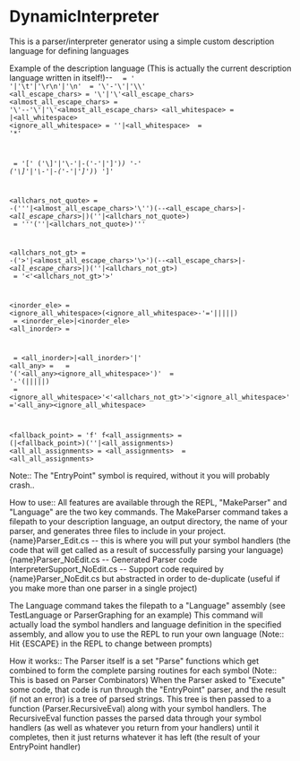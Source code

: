 # DynamicInterpreter
This is a parser/interpreter generator using a simple custom description language for defining languages

Example of the description language (This is actually the current description language written in itself!)--
<code>
<whitespace> = ' '|'\t'|'\r\n'|'\n'
<escaped> = '\\'-'\\'|'\\\\'<escaped>
<all_escape_chars> = '\\'|'\\'<all_escape_chars>
<almost_all_escape_chars> = '\\'--'\\'|'\\'<almost_all_escape_chars>
<all_whitespace> = <whitespace>|<whitespace><all_whitespace>
<ignore_all_whitespace> = ''|<all_whitespace>
<anychar> = '*'

<range> = '[' ('\\]'|'\\-'|-('-'|']')*) '-' ('\\]'|'\\-'|-('-'|']')*) ']'

<allchars_not_quote> = -('\''|<escaped><almost_all_escape_chars>'\\\'')(--<escaped><all_escape_chars>*|-<escaped><all_escape_chars>|*)(''|<allchars_not_quote>)
<literal> = '\''(''|<allchars_not_quote>)'\''

<allchars_not_gt> = -('>'|<escaped><almost_all_escape_chars>'\\>')(--<escaped><all_escape_chars>*|-<escaped><all_escape_chars>|*)(''|<allchars_not_gt>)
<symbol> = '<'<allchars_not_gt>'>'

<inorder_ele> = <ignore_all_whitespace>(<symbol><ignore_all_whitespace>-'='|<literal>|<group>|<negation>|<anychar>|<range>)
<inorder> = <inorder_ele>|<inorder_ele><inorder>
<all_inorder> = <inorder>

<any> = <all_inorder>|<all_inorder>'|'<any>
<all_any> = <any>
<group> = '('<all_any><ignore_all_whitespace>')'
<negation> = '-'(<group>|<symbol>|<literal>|<negation>|<range>|<anychar>)
<assignment> = <ignore_all_whitespace>'<'<allchars_not_gt>'>'<ignore_all_whitespace>'='<all_any><ignore_all_whitespace>

<fallback_point> = 'f'<assignment>
f<all_assignments> = (<assignment>|<fallback_point>)(''|<all_assignments>)
<all_all_assignments> = <all_assignments>
<EntryPoint> = <all_all_assignments>
</code>

Note:: The "EntryPoint" symbol is required, without it you will probably crash..

How to use::
All features are available through the REPL, "MakeParser" and "Language" are the two key commands.
The MakeParser command takes a filepath to your description language, an output directory, the name of your parser, and generates three files to include in your project.
	{name}Parser_Edit.cs -- this is where you will put your symbol handlers (the code that will get called as a result of successfully parsing your language)
	{name}Parser_NoEdit.cs -- Generated Parser code
	InterpreterSupport_NoEdit.cs -- Support code required by {name}Parser_NoEdit.cs but abstracted in order to de-duplicate (useful if you make more than one parser in a single project)

The Language command takes the filepath to a "Language" assembly (see TestLanguage or ParserGraphing for an example)
	This command will actually load the symbol handlers and language definition in the specified assembly, and allow you to use the REPL to run your own language (Note:: Hit {ESCAPE} in the REPL to change between prompts)


How it works::
The Parser itself is a set "Parse" functions which get combined to form the complete parsing routines for each symbol (Note:: This is based on Parser Combinators)
When the Parser asked to "Execute" some code, that code is run through the "EntryPoint" parser, and the result (if not an error) is a tree of parsed strings.
This tree is then passed to a function (Parser.RecursiveEval) along with your symbol handlers.
The RecursiveEval function passes the parsed data through your symbol handlers (as well as whatever you return from your handlers) until it completes, then it just returns whatever it has left (the result of your EntryPoint handler)
